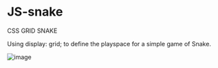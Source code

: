 # JS-snake
CSS GRID SNAKE


Using display: grid; to define the playspace for a simple game of Snake.

![image](https://github.com/JohnB08/JS-snake/assets/142892183/39db37e6-a153-4a21-ada2-62500ecb59e0)
